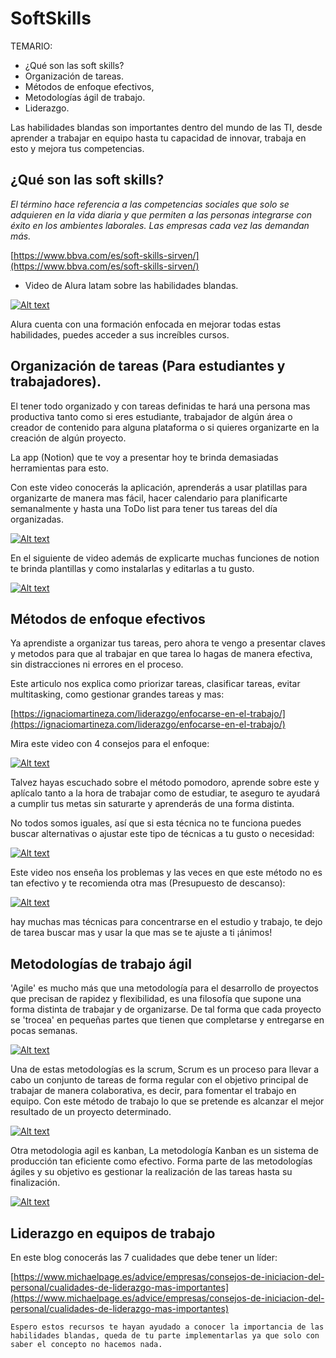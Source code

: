 # SoftSkills
TEMARIO:

- ¿Qué son las soft skills?
- Organización de tareas.
- Métodos de enfoque efectivos,
- Metodologías ágil de trabajo.
- Liderazgo.

Las habilidades blandas son importantes dentro del mundo de las TI, desde aprender a trabajar en equipo hasta tu capacidad de innovar, trabaja en esto y mejora tus competencias.

## ¿Qué son las soft skills?

*El término hace referencia a las competencias sociales que solo se adquieren en la vida diaria y que permiten a las personas integrarse con éxito en los ambientes laborales. Las empresas cada vez las demandan más.*

[https://www.bbva.com/es/soft-skills-sirven/](https://www.bbva.com/es/soft-skills-sirven/)

- Video de Alura latam sobre las habilidades blandas.

[![Alt text](https://img.youtube.com/vi/vhwspfvI52k/0.jpg)](https://www.youtube.com/watch?v=vhwspfvI52k)

Alura cuenta con una formación enfocada en mejorar todas estas habilidades, puedes acceder a sus increíbles cursos.

## Organización de tareas (Para estudiantes y trabajadores).

El tener todo organizado y con tareas definidas te hará una persona mas productiva tanto como si eres estudiante, trabajador de algún área o creador de contenido para alguna plataforma o si quieres organizarte en la creación de algún proyecto.

La app (Notion) que te voy a presentar hoy te brinda demasiadas herramientas para esto.

Con este video conocerás la aplicación, aprenderás a usar platillas para organizarte de manera mas fácil, hacer calendario para planificarte semanalmente y hasta una ToDo list para tener tus tareas del día organizadas.

[![Alt text](https://img.youtube.com/vi/fiSuzG09Vjk/0.jpg)](https://www.youtube.com/watch?v=fiSuzG09Vjk)

En el siguiente de video además de explicarte muchas funciones de notion te brinda plantillas y como instalarlas y editarlas a tu gusto.

[![Alt text](https://img.youtube.com/vi/IAb-OVJoywM/0.jpg)](https://www.youtube.com/watch?v=IAb-OVJoywM)


## Métodos de enfoque efectivos

Ya aprendiste a organizar tus tareas, pero ahora te vengo a presentar claves y metodos para que al trabajar en que tarea lo hagas de manera efectiva, sin distracciones ni errores en el proceso.

Este articulo nos explica como priorizar tareas, clasificar tareas, evitar multitasking, como gestionar grandes tareas y mas:

 [https://ignaciomartineza.com/liderazgo/enfocarse-en-el-trabajo/](https://ignaciomartineza.com/liderazgo/enfocarse-en-el-trabajo/)

Mira este video con 4 consejos para el enfoque:

[![Alt text](https://img.youtube.com/vi/-P50XuOun3U/0.jpg)](https://www.youtube.com/watch?v=-P50XuOun3U)

Talvez hayas escuchado sobre el método pomodoro, aprende sobre este y aplícalo tanto a la hora de trabajar como de estudiar, te aseguro te ayudará a cumplir tus metas sin saturarte y aprenderás de una forma distinta.

No todos somos iguales, así que si esta técnica no te funciona puedes buscar alternativas o ajustar este tipo de técnicas a tu gusto o necesidad:

[![Alt text](https://img.youtube.com/vi/Q2I96FgZUHA/0.jpg)](https://www.youtube.com/watch?v=Q2I96FgZUHA)

Este video nos enseña los problemas y las veces en que este método no es tan efectivo y te recomienda otra mas (Presupuesto de descanso):

[![Alt text](https://img.youtube.com/vi/VTon5ihf-kw/0.jpg)](https://www.youtube.com/watch?v=VTon5ihf-kw)

hay muchas mas técnicas para concentrarse en el estudio y trabajo, te dejo de tarea buscar mas y usar la que mas se te ajuste a ti ¡ánimos!

## Metodologías de trabajo ágil

'Agile' es mucho más que una metodología para el desarrollo de proyectos que precisan de rapidez y flexibilidad, es una filosofía que supone una forma distinta de trabajar y de organizarse. De tal forma que cada proyecto se 'trocea' en pequeñas partes que tienen que completarse y entregarse en pocas semanas.

[![Alt text](https://img.youtube.com/vi/p-8GUXCZT9s/0.jpg)](https://www.youtube.com/watch?v=p-8GUXCZT9s)

Una de estas metodologías es la scrum, Scrum es un proceso para llevar a cabo un conjunto de tareas de forma regular con el objetivo principal de trabajar de manera colaborativa, es decir, para fomentar el trabajo en equipo. Con este método de trabajo lo que se pretende es alcanzar el mejor resultado de un proyecto determinado.

[![Alt text](https://img.youtube.com/vi/HhC75IonpOU/0.jpg)](https://www.youtube.com/watch?v=HhC75IonpOU)

Otra metodologia agil es kanban, La metodología Kanban es un sistema de producción tan eficiente como efectivo. Forma parte de las metodologías ágiles y su objetivo es gestionar la realización de las tareas hasta su finalización.

[![Alt text](https://img.youtube.com/vi/1KwoFHRO6us/0.jpg)](https://www.youtube.com/watch?v=1KwoFHRO6us)

## Liderazgo en equipos de trabajo

En este blog conocerás las 7 cualidades que debe tener un líder:

[https://www.michaelpage.es/advice/empresas/consejos-de-iniciacion-del-personal/cualidades-de-liderazgo-mas-importantes](https://www.michaelpage.es/advice/empresas/consejos-de-iniciacion-del-personal/cualidades-de-liderazgo-mas-importantes)

`Espero estos recursos te hayan ayudado a conocer la importancia de las habilidades blandas, queda de tu parte implementarlas ya que solo con saber el concepto no hacemos nada.`
